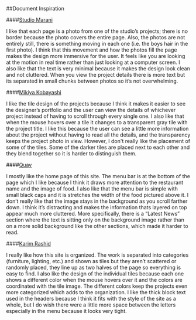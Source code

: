 ##Document Inspiration

####[Studio Marani](http://www.studiomarani.it/en/#)  

I like that each page is a photo from one of the studio’s projects; there is no border because the photo covers the entire page. Also, the photos are not entirely still, there is something moving in each one (i.e. the boys hair in the first photo). I think that this movement and how the photos fill the page makes the design more immersive for the user. It feels like you are looking at the motion in real time rather than just looking at a computer screen. I also like that the text is very minimal because it makes the design look clean and not cluttered. When you view the project details there is more text but its separated in small chunks between photos so it’s not overwhelming. 

####[Mikiya Kobayashi](http://www.mikiyakobayashi.com)  

I like the tile design of the projects because I think it makes it easier to see the designer’s portfolio and the user can view the details of whichever project instead of having to scroll through every single one. I also like that when the mouse hovers over a tile it changes to a transparent gray tile with the project title. I like this because the user can see a little more information about the project without having to read all the details, and the transparency keeps the project photo in view. However, I don't really like the placement of some of the tiles. Some of the darker tiles are placed next to each other and they blend together so it is harder to distinguish them.

####[Quay](http://www.quay.com.au)  

I mostly like the home page of this site. The menu bar is at the bottom of the page which I like because I think it draws more attention to the restaurant name and the image of food. I also like that the menu bar is simple with small black caps and it is stretches the width of the food pictured above it. I don’t really like that the image stays in the background as you scroll farther down. I think it’s distracting and makes the information thats layered on top appear much more cluttered. More specifically, there is a “Latest News” section where the text is sitting only on the background image rather than on a more solid background like the other sections, which made it harder to read.

####[Karim Rashid](http://karimrashid.com)  

I really like how this site is organized. The work is separated into categories (furniture, lighting, etc.) and shown as tiles but they aren’t scattered or randomly placed, they line up as two halves of the page so everything is easy to find. I also like the design of the individual tiles because each one shows a different color when the mouse hovers over it and the colors are coordinated with the tile image. The different colors keep the projects even more categorized which adds to the organization. I like the thick block text used in the headers because I think it fits with the style of the site as a whole, but I do wish there were a little more space between the letters especially in the menu because it looks very tight. 